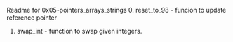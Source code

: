 Readme for 0x05-pointers_arrays_strings
0. reset_to_98 - funcion to update reference pointer
1. swap_int - function to swap given integers.
